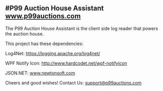 #P99 Auction House Assistant
www.p99auctions.com
-
The P99 Auction House Assistant is the client side log reader that powers the auction house. 

This project has these dependencies:

Log4Net: https://logging.apache.org/log4net/

WPF Notify Icon: http://www.hardcodet.net/wpf-notifyicon

JSON.NET: www.newtonsoft.com

Cheers and good wishes!
Contact Us: support@p99auctions.com
